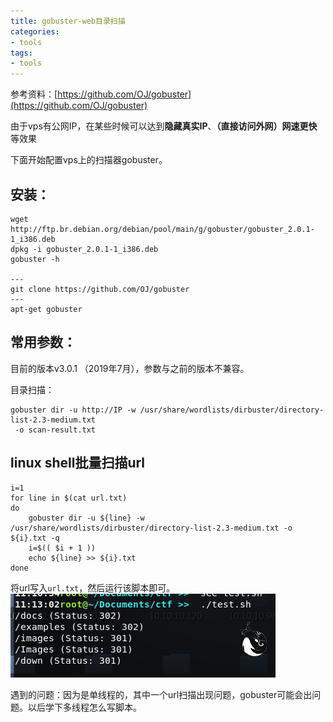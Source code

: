 ```yaml
---
title: gobuster-web目录扫描
categories:
- tools
tags:
- tools
---
```



参考资料：[https://github.com/OJ/gobuster](https://github.com/OJ/gobuster)

由于vps有公网IP，在某些时候可以达到**隐藏真实IP**、**（直接访问外网）网速更快**等效果

下面开始配置vps上的扫描器gobuster。

## 安装：

```
wget http://ftp.br.debian.org/debian/pool/main/g/gobuster/gobuster_2.0.1-1_i386.deb
dpkg -i gobuster_2.0.1-1_i386.deb
gobuster -h

---
git clone https://github.com/OJ/gobuster
---
apt-get gobuster
```
## 常用参数：

目前的版本v3.0.1 （2019年7月），参数与之前的版本不兼容。

目录扫描：
```
gobuster dir -u http://IP -w /usr/share/wordlists/dirbuster/directory-list-2.3-medium.txt
 -o scan-result.txt 
```
## linux shell批量扫描url

```shell
i=1
for line in $(cat url.txt)
do
    gobuster dir -u ${line} -w /usr/share/wordlists/dirbuster/directory-list-2.3-medium.txt -o ${i}.txt -q
    i=$(( $i + 1 ))
    echo ${line} >> ${i}.txt
done
```
将url写入`url.txt`，然后运行该脚本即可。
![22](https://raw.githubusercontent.com/Whale3070/Whale3070.github.io/master/images/07-31-11/22.PNG)

遇到的问题：因为是单线程的，其中一个url扫描出现问题，gobuster可能会出问题。以后学下多线程怎么写脚本。
